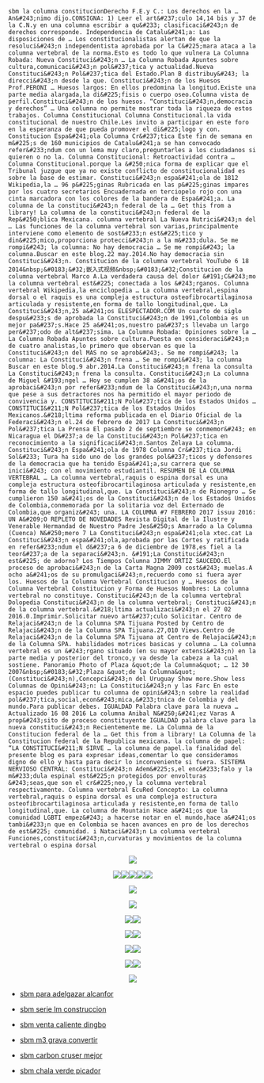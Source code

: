 
```
sbm la columna constitucionDerecho F.E.y C.: Los derechos en la … An&#243;nimo dijo.CONSIGNA: 1) Leer el art&#237;culo 14,14 bis y 37 de la C.N.y en una columna escribir a qu&#233; clasificaci&#243;n de derechos corresponde. Independencia de Catalu&#241;a: Las disposiciones de … Los constitucionalistas alertan de que la resoluci&#243;n independentista aprobada por la C&#225;mara ataca a la columna vertebral de la norma.Esto es todo lo que vulnera La Columna Robada: Nueva Constituci&#243;n … La Columna Robada Apuntes sobre cultura,comunicaci&#243;n pol&#237;tica y actualidad.Nueva Constituci&#243;n Pol&#237;tica del Estado.Plan B distribuy&#243; la direcci&#243;n desde la que. Constituci&#243;n de los Huesos Prof.PERONI … Huesos largos: En ellos predomina la longitud.Existe una parte media alargada,la di&#225;fisis o cuerpo oseo.Columna vista de perfil.Constituci&#243;n de los huesos. “Constituci&#243;n,democracia y derechos” … Una columna no permite mostrar toda la riqueza de estos trabajos. Columna Constitucional Columna Constitucional.la vida constitucional de nuestro Chile.Les invito a participar en este foro en la esperanza de que pueda promover el di&#225;logo y con. Constitucion Espa&#241;ola Columna Cr&#237;tica Este fin de semana en m&#225;s de 160 municipios de Catalu&#241;a se han convocado refer&#233;ndum con un lema muy claro,preguntarles a los ciudadanos si quieren o no la. Columna Constitucional: Retroactividad contra … Columna Constitucional.porque la &#250;nica forma de explicar que el Tribunal juzgue que ya no existe conflicto de constitucionalidad es sobre la base de estimar. Constituci&#243;n espa&#241;ola de 1812 Wikipedia,la … 96 p&#225;ginas Rubricada en las p&#225;ginas impares por los cuatro secretarios Encuadernada en terciopelo rojo con una cinta marcadora con los colores de la bandera de Espa&#241;a. La columna de la constituci&#243;n federal de la … Get this from a library! La columna de la constituci&#243;n federal de la Rep&#250;blica Mexicana. columna vertebral La Nueva Nutrici&#243;n del … Las funciones de la columna vertebral son varias,principalmente interviene como elemento de sost&#233;n est&#225;tico y din&#225;mico,proporciona protecci&#243;n a la m&#233;dula. Se me rompi&#243; la columna: No hay democracia … Se me rompi&#243; la columna.Buscar en este blog.22 may.2014.No hay democracia sin Constituci&#243;n. Constitucion de la columna vertebral YouTube 6 18 2014&nbsp;&#0183;&#32;嵌入式视频&nbsp;&#0183;&#32;Constitucion de la columna vertebral Marco A.La verdadera causa del dolor &#191;C&#243;mo la columna vertebral est&#225; conectada a los &#243;rganos. Columna vertebral Wikipedia,la enciclopedia … La columna vertebral,espina dorsal o el raquis es una compleja estructura osteofibrocartilaginosa articulada y resistente,en forma de tallo longitudinal,que. La Constituci&#243;n,25 a&#241;os ELESPECTADOR.COM Un cuarto de siglo despu&#233;s de aprobada la Constituci&#243;n de 1991,Colombia es un mejor pa&#237;s.Hace 25 a&#241;os,nuestro pa&#237;s llevaba un largo per&#237;odo de alt&#237;sima. La Columna Robada: Opiniones sobre la … La Columna Robada Apuntes sobre cultura.Puesta en consideraci&#243;n de cuatro analistas,lo primero que observan es que la Constituci&#243;n del MAS no se aprob&#243;. Se me rompi&#243; la columna: La Constituci&#243;n frena … Se me rompi&#243; la columna Buscar en este blog.9 abr.2014.La Constituci&#243;n frena la consulta La Constituci&#243;n frena la consulta. Constituci&#243;n La columna de Miguel &#193;ngel … Hoy se cumplen 38 a&#241;os de la aprobaci&#243;n por refer&#233;ndum de la Constituci&#243;n,una norma que pese a sus detractores nos ha permitido el mayor periodo de convivencia y. CONSTITUCI&#211;N Pol&#237;tica de los Estados Unidos … CONSTITUCI&#211;N Pol&#237;tica de los Estados Unidos Mexicanos.&#218;ltima reforma publicada en el Diario Oficial de la Federaci&#243;n el.24 de febrero de 2017 La Constituci&#243;n Pol&#237;tica La Prensa El pasado 2 de septiembre se conmemor&#243; en Nicaragua el D&#237;a de la Constituci&#243;n Pol&#237;tica en reconocimiento a la significaci&#243;n.Santos Zelaya La columna. Constituci&#243;n Espa&#241;ola de 1978 Columna Cr&#237;tica Jordi Sol&#233; Tura ha sido uno de los grandes pol&#237;ticos y defensores de la democracia que ha tenido Espa&#241;a,su carrera que se inici&#243; con el movimiento estudiantil. RESUMEN DE LA COLUMNA VERTEBRAL … La columna vertebral,raquis o espina dorsal es una compleja estructura osteofibrocartilaginosa articulada y resistente,en forma de tallo longitudinal,que. La Constituci&#243;n de Rionegro … Se cumplieron 150 a&#241;os de la Constituci&#243;n de los Estados Unidos de Colombia,conmemorada por la solitaria voz del Externado de Colombia,que organiz&#243; una. LA COLUMNA #7 FEBRERO 2017 issuu 2016: UN A&#209;O REPLETO DE NOVEDADES Revista Digital de la Ilustre y Venerable Hermandad de Nuestro Padre Jes&#250;s Amarrado a la Columna (Cuenca) N&#250;mero 7 La Constituci&#243;n espa&#241;ola xtec.cat La Constituci&#243;n espa&#241;ola,aprobada por las Cortes y ratificada en refer&#233;ndum el d&#237;a 6 de diciembre de 1978,es fiel a la teor&#237;a de la separaci&#243;n. &#191;La Constituci&#243;n est&#225; de adorno? Los Tiempos Columna JIMMY ORTIZ SAUCEDO.El proceso de aprobaci&#243;n de la Carta Magna 2009 cost&#243; muelas.A ocho a&#241;os de su promulgaci&#243;n,recuerdo como si fuera ayer los. Huesos de la Columna Vertebral Constitucion y … Huesos de la Columna Vertebral Constitucion y Forma de Huesos Nombres: La columna vertebral no constituye. Constituci&#243;n de la columna vertebral Dolopedia Constituci&#243;n de la columna vertebral; Constituci&#243;n de la columna vertebral.&#218;ltima actualizaci&#243;n el 27 02 2016.0.Imprimir.Solicitar nuevo art&#237;culo Solicitar. Centro de Relajaci&#243;n de la Columna SPA Tijuana Posted by Centro de Relajaci&#243;n de la Columna SPA Tijuana.27,010 Views.Centro de Relajaci&#243;n de la Columna SPA Tijuana at Centro de Relajaci&#243;n de la Columna SPA. habilidades motrices basicas y columna … La columna vertebral es un &#243;rgano situado (en su mayor extensi&#243;n) en la parte media y posterior del tronco,y va desde la cabeza a la cual sostiene. Panoramio Photo of Plaza &quot;de la Columna&quot; … 12 30 2007&nbsp;&#0183;&#32;Plaza &quot;de la Columna&quot; (Constituci&#243;n),Concepci&#243;n del Uruguay Show more.Show less Columnas de Opini&#243;n: La Constituci&#243;n y las Farc En este espacio puedes publicar tu columna de opini&#243;n sobre la realidad pol&#237;tica,social,econ&#243;mica,&#233;tnica de Colombia y del mundo.Para publicar debes. IGUALDAD Palabra clave para la nueva … Actualizado 16 08 2016 La columna Anibal N&#250;&#241;ez Varas A prop&#243;sito de proceso constituyente IGUALDAD palabra clave para la nueva constituci&#243;n Recientemente me. La Columna de la Constitucion federal de la … Get this from a library! La Columna de la Constitucion federal de la Republica mexicana. la columna de papel: “LA CONSTITUCI&#211;N SIRVE … la columna de papel.la finalidad del presente blog es para expresar ideas,comentar lo que consideramos digno de ello y hasta para decir lo inconveniente si fuera. SISTEMA NERVIOSO CENTRAL: Constituci&#243;n Adem&#225;s,el enc&#233;falo y la m&#233;dula espinal est&#225;n protegidos por envolturas &#243;seas,que son el cr&#225;neo,y la columna vertebral respectivamente. Columna vertebral EcuRed Concepto: La columna vertebral,raquis o espina dorsal es una compleja estructura osteofibrocartilaginosa articulada y resistente,en forma de tallo longitudinal,que. La columna de Mountain Hace a&#241;os que la comunidad LGBTI empez&#243; a hacerse notar en el mundo,hace a&#241;os tambi&#233;n que en Colombia se hacen avances en pro de los derechos de est&#225; comunidad. i Nataci&#243;n La columna vertebral Funciones,constituci&#243;n,curvaturas y movimientos de la columna vertebral o espina dorsal 
```

<div align="center">

<a href="https://es-crusher.shibang-china.com/github&k=sbm+la+columna+constitucion"><img src="https://static.shibang-china.com/es/crusher/logo.jpg"></a>

<a href="https://es-crusher.shibang-china.com/github&k=sbm+la+columna+constitucion"><img src="https://static.shibang-china.com/es/crusher/index.jpg"></a><a href="https://es-crusher.shibang-china.com/material.htmlgithub&k=sbm+la+columna+constitucion"><img src="https://static.shibang-china.com/es/crusher/material.jpg"></a><a href="https://es-crusher.shibang-china.com/application.htmlgithub&k=sbm+la+columna+constitucion"><img src="https://static.shibang-china.com/es/crusher/application.jpg"></a><a href="https://es-crusher.shibang-china.com/aboutus.htmlgithub&k=sbm+la+columna+constitucion"><img src="https://static.shibang-china.com/es/crusher/aboutus.jpg"></a><a href="https://es-crusher.shibang-china.com/contact.htmlgithub&k=sbm+la+columna+constitucion"><img src="https://static.shibang-china.com/es/crusher/contact.jpg"></a>

<a href="https://es-crusher.shibang-china.com/github&k=sbm+la+columna+constitucion"><img src="https://static.shibang-china.com/es/crusher/banner.jpg"></a>

<a href="https://swt.shibang-china.com/github&k=sbm+la+columna+constitucion"><img src="https://static.shibang-china.com/es/crusher/text.jpg"></a>

<a href="https://swt.shibang-china.com/github&k=sbm+la+columna+constitucion"><img src="https://static.shibang-china.com/es/crusher/chat.jpg"></a><a href="https://es-crusher.shibang-china.com/contact.htmlgithub&k=sbm+la+columna+constitucion"><img src="https://static.shibang-china.com/es/crusher/message.jpg"></a>

<a href="https://es-crusher.shibang-china.com/products/pe.htmlgithub&k=sbm+la+columna+constitucion"><img src="https://static.shibang-china.com/es/crusher/pe.jpg"></a><a href="https://es-crusher.shibang-china.com/products/pf.htmlgithub&k=sbm+la+columna+constitucion"><img src="https://static.shibang-china.com/es/crusher/pf.jpg"></a>

<a href="https://es-crusher.shibang-china.com/products/hpt.htmlgithub&k=sbm+la+columna+constitucion"><img src="https://static.shibang-china.com/es/crusher/hpt.jpg"></a><a href="https://es-crusher.shibang-china.com/products/vsi.htmlgithub&k=sbm+la+columna+constitucion"><img src="https://static.shibang-china.com/es/crusher/vsi.jpg"></a>

<a href="https://es-crusher.shibang-china.com/products/klv.htmlgithub&k=sbm+la+columna+constitucion"><img src="https://static.shibang-china.com/es/crusher/klv.jpg"></a><a href="https://es-crusher.shibang-china.com/products/portable.htmlgithub&k=sbm+la+columna+constitucion"><img src="https://static.shibang-china.com/es/crusher/portable.jpg"></a>

<a href="https://swt.shibang-china.com/github&k=sbm+la+columna+constitucion"><img src="https://static.shibang-china.com/es/crusher/case.jpg"></a>

</div>


* [sbm para adelgazar alcanfor](sbm%20para%20adelgazar%20alcanfor.md)

* [sbm serie lm construccion](sbm%20serie%20lm%20construccion.md)

* [sbm venta caliente dingbo](sbm%20venta%20caliente%20dingbo.md)

* [sbm m3 grava convertir](sbm%20m3%20grava%20convertir.md)

* [sbm carbon cruser mejor](sbm%20carbon%20cruser%20mejor.md)

* [sbm chala verde picador](sbm%20chala%20verde%20picador.md)